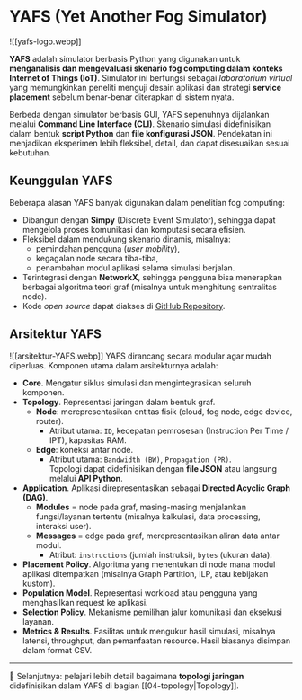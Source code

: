 # YAFS (Yet Another Fog Simulator)

![[yafs-logo.webp]]

**YAFS** adalah simulator berbasis Python yang digunakan untuk **menganalisis dan mengevaluasi skenario fog computing dalam konteks Internet of Things (IoT)**.
Simulator ini berfungsi sebagai *laboratorium virtual* yang memungkinkan peneliti menguji desain aplikasi dan strategi **service placement** sebelum benar-benar diterapkan di sistem nyata.

Berbeda dengan simulator berbasis GUI, YAFS sepenuhnya dijalankan melalui **Command Line Interface (CLI)**. Skenario simulasi didefinisikan dalam bentuk **script Python** dan **file konfigurasi JSON**. Pendekatan ini menjadikan eksperimen lebih fleksibel, detail, dan dapat disesuaikan sesuai kebutuhan.

## Keunggulan YAFS

Beberapa alasan YAFS banyak digunakan dalam penelitian fog computing:
- Dibangun dengan **Simpy** (Discrete Event Simulator), sehingga dapat mengelola proses komunikasi dan komputasi secara efisien.
- Fleksibel dalam mendukung skenario dinamis, misalnya:
	- pemindahan pengguna (*user mobility*),  
	- kegagalan node secara tiba-tiba,  
	- penambahan modul aplikasi selama simulasi berjalan.
- Terintegrasi dengan **NetworkX**, sehingga pengguna bisa menerapkan berbagai algoritma teori graf (misalnya untuk menghitung sentralitas node).
- Kode *open source* dapat diakses di [GitHub Repository](https://github.com/acsicuib/YAFS).

## Arsitektur YAFS

![[arsitektur-YAFS.webp]]
YAFS dirancang secara modular agar mudah diperluas. Komponen utama dalam arsitekturnya adalah:
- **Core**. Mengatur siklus simulasi dan mengintegrasikan seluruh komponen.  
- **Topology**. Representasi jaringan dalam bentuk graf.  
	- **Node**: merepresentasikan entitas fisik (cloud, fog node, edge device, router).  
	    - Atribut utama: `ID`, kecepatan pemrosesan (Instruction Per Time / IPT), kapasitas RAM.  
	- **Edge**: koneksi antar node.  
	    - Atribut utama: `Bandwidth (BW)`, `Propagation (PR)`.  
	Topologi dapat didefinisikan dengan **file JSON** atau langsung melalui **API Python**.
- **Application**. Aplikasi direpresentasikan sebagai **Directed Acyclic Graph (DAG)**.  
	- **Modules** = node pada graf, masing-masing menjalankan fungsi/layanan tertentu (misalnya kalkulasi, data processing, interaksi user).  
	- **Messages** = edge pada graf, merepresentasikan aliran data antar modul.  
		- Atribut: `instructions` (jumlah instruksi), `bytes` (ukuran data).  
- **Placement Policy**. Algoritma yang menentukan di node mana modul aplikasi ditempatkan (misalnya Graph Partition, ILP, atau kebijakan kustom).
- **Population Model**. Representasi workload atau pengguna yang menghasilkan request ke aplikasi.
- **Selection Policy**. Mekanisme pemilihan jalur komunikasi dan eksekusi layanan.
- **Metrics & Results**. Fasilitas untuk mengukur hasil simulasi, misalnya latensi, throughput, dan pemanfaatan resource. Hasil biasanya disimpan dalam format CSV.

---

📌 Selanjutnya: pelajari lebih detail bagaimana **topologi jaringan** didefinisikan dalam YAFS di bagian [[04-topology|Topology]].
